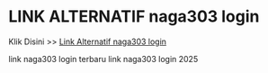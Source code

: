 # LINK ALTERNATIF naga303 login

Klik Disini >> <a href="https://linksto.pages.dev/">Link Alternatif naga303 login </a>

link naga303 login terbaru
link naga303 login 2025